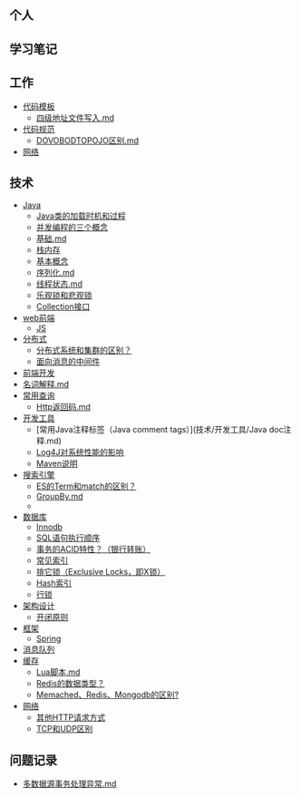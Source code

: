 
## 个人


## 学习笔记


## 工作

- [代码模板]()
    - [四级地址文件写入.md](工作/代码模板/四级地址文件写入.md)
- [代码规范]()
    - [DOVOBODTOPOJO区别.md](工作/代码规范/DOVOBODTOPOJO区别.md)
- [网络](工作/限售平台常用SQL.md)

## 技术

- [Java]()
    - [Java类的加载时机和过程](技术/Java/JVM.md)
    - [并发编程的三个概念](技术/Java/volatile关键字.md)
    - [基础.md](技术/Java/基础.md)
    - [栈内存](技术/Java/堆和栈详解.md)
    - [基本概念](技术/Java/多线程.md)
    - [序列化.md](技术/Java/序列化.md)
    - [线程状态.md](技术/Java/线程状态.md)
    - [乐观锁和悲观锁](技术/Java/锁.md)
    - [Collection接口](技术/Java/集合.md)
- [web前端]()
    - [JS](技术/web前端/前端.md)
- [分布式]()
    - [分布式系统和集群的区别？](技术/分布式/分布式.md)
    - [面向消息的中间件](技术/分布式/分布式技术的应用.md)
- [前端开发]()
- [名词解释.md](技术/名词解释.md)
- [常用查询]()
    - [Http返回码.md](技术/常用查询/Http返回码.md)
- [开发工具]()
    - [常用Java注释标签（Java comment tags）](技术/开发工具/Java doc注释.md)
    - [Log4J对系统性能的影响](技术/开发工具/Log4J.md)
    - [Maven说明](技术/开发工具/Maven.md)
- [搜索引擎]()
    - [ES的Term和match的区别？](技术/搜索引擎/ES.md)
    - [GroupBy.md](技术/搜索引擎/GroupBy.md)
    - [](技术/搜索引擎/倒排索引.md)
- [数据库]()
    - [Innodb](技术/数据库/Mysql存储引擎.md)
    - [SQL语句执行顺序](技术/数据库/SQL执行顺序.md)
    - [事务的ACID特性？（银行转账）](技术/数据库/基础.md)
    - [常见索引](技术/数据库/常见索引.md)
    - [排它锁（Exclusive Locks，即X锁）](技术/数据库/排它锁和共享锁.md)
    - [Hash索引](技术/数据库/索引的结构.md)
    - [行锁](技术/数据库/行锁和表锁的区别.md)
- [架构设计]()
    - [开闭原则](技术/架构设计/六大原则.md)
- [框架]()
    - [Spring](技术/框架/Spring.md)
- [消息队列]()
- [缓存]()
    - [Lua脚本.md](技术/缓存/Lua脚本.md)
    - [Redis的数据类型？](技术/缓存/Redis.md)
    - [Memached、Redis、Mongodb的区别?](技术/缓存/缓存.md)
- [网络]()
    - [其他HTTP请求方式](技术/网络/POST和GET的区别.md)
    - [TCP和UDP区别](技术/网络/网络.md)

## 问题记录

- [多数据源事务处理异常.md](问题记录/多数据源事务处理异常.md)